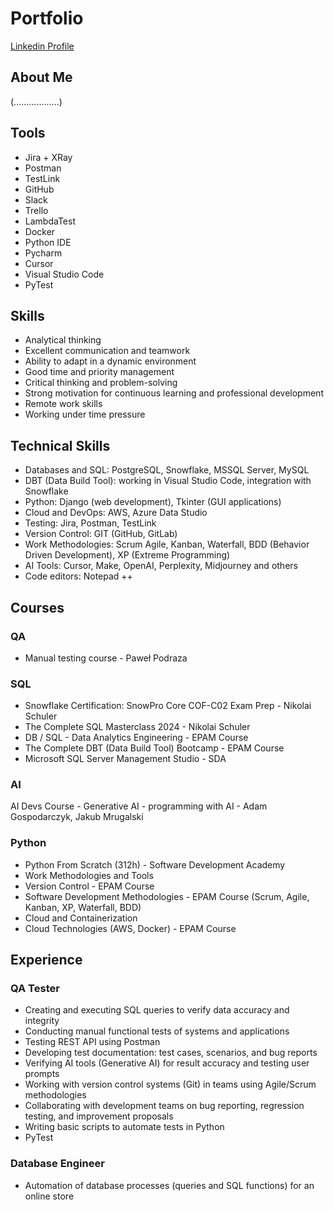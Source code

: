 # Portfolio
[Linkedin Profile](https://www.linkedin.com/in/armick)

## About Me
(..................)

## Tools
- Jira + XRay
- Postman
- TestLink
- GitHub
- Slack
- Trello
- LambdaTest
- Docker
- Python IDE
- Pycharm
- Cursor
- Visual Studio Code
- PyTest


## Skills

- Analytical thinking
- Excellent communication and teamwork
- Ability to adapt in a dynamic environment
- Good time and priority management
- Critical thinking and problem-solving
- Strong motivation for continuous learning and professional development
- Remote work skills
- Working under time pressure

## Technical Skills

- Databases and SQL: PostgreSQL, Snowflake, MSSQL Server, MySQL
- DBT (Data Build Tool): working in Visual Studio Code, integration with Snowflake
- Python: Django (web development), Tkinter (GUI applications)
- Cloud and DevOps: AWS, Azure Data Studio
- Testing: Jira, Postman, TestLink
- Version Control: GIT (GitHub, GitLab)
- Work Methodologies: Scrum Agile, Kanban, Waterfall, BDD (Behavior Driven Development), XP (Extreme Programming)
- AI Tools: Cursor, Make, OpenAI, Perplexity, Midjourney and others
- Code editors: Notepad ++

## Courses
### QA
- Manual testing course - Paweł Podraza

### SQL
- Snowflake Certification: SnowPro Core COF-C02 Exam Prep - Nikolai Schuler
- The Complete SQL Masterclass 2024 - Nikolai Schuler
- DB / SQL - Data Analytics Engineering - EPAM Course
- The Complete DBT (Data Build Tool) Bootcamp - EPAM Course
- Microsoft SQL Server Management Studio - SDA

### AI
AI Devs Course - Generative AI - programming with AI - Adam Gospodarczyk, Jakub Mrugalski

### Python
- Python From Scratch (312h) - Software Development Academy
- Work Methodologies and Tools
- Version Control - EPAM Course
- Software Development Methodologies - EPAM Course (Scrum, Agile, Kanban, XP, Waterfall, BDD)
- Cloud and Containerization
- Cloud Technologies (AWS, Docker) - EPAM Course

## Experience
### QA Tester
- Creating and executing SQL queries to verify data accuracy and integrity
- Conducting manual functional tests of systems and applications
- Testing REST API using Postman
- Developing test documentation: test cases, scenarios, and bug reports
- Verifying AI tools (Generative AI) for result accuracy and testing user prompts
- Working with version control systems (Git) in teams using Agile/Scrum methodologies
- Collaborating with development teams on bug reporting, regression testing, and improvement proposals
- Writing basic scripts to automate tests in Python
- PyTest

### Database Engineer
- Automation of database processes (queries and SQL functions) for an online store
